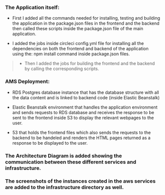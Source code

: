 ### The Application itself:

- First I added all the commands needed for installing, testing and building the application in the package.json files in the frontend and the backend then called these scripts inside the package.json file of the main application.

- I added the jobs inside circleci config.yml file for installing all the dependencies on both the frontend and backend of the application using the: npm install command inside package.json files.


> - Then I added the jobs for building the frontend and the backend by calling the corresponding scripts.

### AMS Deployment:

- RDS Postgres database instance that has the database structure with all the data content and is linked to backend code (inside Elastic Beanstalk)

- Elastic Beanstalk environment that handles the application environment and sends requests to RDS database and
receives the response to be sent to the frontend inside S3 to display the relevant webpages to the user.

- 53 that holds the frontend files which also sends the requests to the backend to be handeled and renders the HTML pages returned as a response to be displayed to the user.

### The Architecture Diagram is added showing the communication between these different services and infrastructure.
### The screenshots of the instances created in the aws services are added to the infrastructure directory as well.